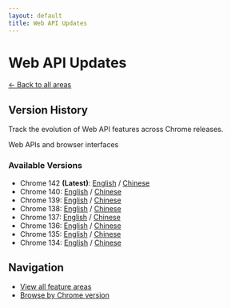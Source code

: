 ```yaml
---
layout: default
title: Web API Updates
---
```


# Web API Updates

[← Back to all areas](../index.html)

## Version History

Track the evolution of Web API features across Chrome releases.

Web APIs and browser interfaces

### Available Versions

- Chrome 142 **(Latest)**: [English](./chrome-142-en.html) / [Chinese](./chrome-142-zh.html)
- Chrome 140: [English](./chrome-140-en.html) / [Chinese](./chrome-140-zh.html)
- Chrome 139: [English](./chrome-139-en.html) / [Chinese](./chrome-139-zh.html)
- Chrome 138: [English](./chrome-138-en.html) / [Chinese](./chrome-138-zh.html)
- Chrome 137: [English](./chrome-137-en.html) / [Chinese](./chrome-137-zh.html)
- Chrome 136: [English](./chrome-136-en.html) / [Chinese](./chrome-136-zh.html)
- Chrome 135: [English](./chrome-135-en.html) / [Chinese](./chrome-135-zh.html)
- Chrome 134: [English](./chrome-134-en.html) / [Chinese](./chrome-134-zh.html)

## Navigation

- [View all feature areas](../index.html)
- [Browse by Chrome version](../../versions/index.html)
